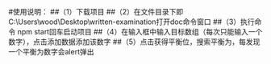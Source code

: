 #使用说明：
##（1）下载项目
##（2）在文件目录下即C:\Users\wood\Desktop\written-examination打开doc命令窗口
##（3）执行命令 npm start回车启动项目
##（4）在输入框中输入目标数组（每次只能输入一个数字），点击添加数据添加该数字
##（5）点击获得平衡位，搜索平衡为，每发现一个平衡为数字会alert弹出
